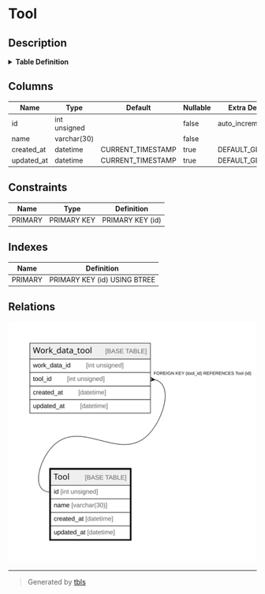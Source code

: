 # Tool

## Description

<details>
<summary><strong>Table Definition</strong></summary>

```sql
CREATE TABLE `Tool` (
  `id` int unsigned NOT NULL AUTO_INCREMENT,
  `name` varchar(30) COLLATE utf8mb4_unicode_ci NOT NULL,
  `created_at` datetime DEFAULT CURRENT_TIMESTAMP,
  `updated_at` datetime DEFAULT CURRENT_TIMESTAMP,
  PRIMARY KEY (`id`)
) ENGINE=InnoDB AUTO_INCREMENT=[Redacted by tbls] DEFAULT CHARSET=utf8mb4 COLLATE=utf8mb4_unicode_ci
```

</details>

## Columns

| Name | Type | Default | Nullable | Extra Definition | Children | Parents | Comment |
| ---- | ---- | ------- | -------- | ---------------- | -------- | ------- | ------- |
| id | int unsigned |  | false | auto_increment | [Work_data_tool](Work_data_tool.md) |  |  |
| name | varchar(30) |  | false |  |  |  |  |
| created_at | datetime | CURRENT_TIMESTAMP | true | DEFAULT_GENERATED |  |  |  |
| updated_at | datetime | CURRENT_TIMESTAMP | true | DEFAULT_GENERATED |  |  |  |

## Constraints

| Name | Type | Definition |
| ---- | ---- | ---------- |
| PRIMARY | PRIMARY KEY | PRIMARY KEY (id) |

## Indexes

| Name | Definition |
| ---- | ---------- |
| PRIMARY | PRIMARY KEY (id) USING BTREE |

## Relations

![er](Tool.svg)

---

> Generated by [tbls](https://github.com/k1LoW/tbls)
